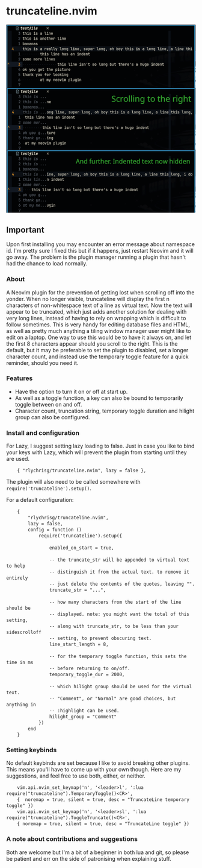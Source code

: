 # truncateline.nvim

![eg](eg.png)

## Important
Upon first installing you may encounter an error message about namespace id. I'm pretty sure I fixed this but if it happens, just restart Neovim and it will go away. The problem is the plugin manager running a plugin that hasn't had the chance to load normally.

### About

A Neovim plugin for the prevention of getting lost when scrolling off into the yonder. When no longer visible, truncateline will display the first n characters of non-whitespace text of a line as virtual text. Now the text will appear to be truncated, which just adds another solution for dealing with very long lines, instead of having to rely on wrapping which is difficult to follow sometimes. This is very handy for editing database files and HTML, as well as pretty much anything a tiling window manager user might like to edit on a laptop. One way to use this would be to have it always on, and let the first 8 characters appear should you scroll to the right. This is the default, but it may be preferable to set the plugin to disabled, set a longer character count, and instead use the temporary toggle feature for a quick reminder, should you need it.

### Features
+ Have the option to turn it on or off at start up.
+ As well as a toggle function, a key can also be bound to temporarily toggle between on and off.
+ Character count, truncation string, temporary toggle duration and hilight group can also be configured.

### Install and configuration
For Lazy, I suggest setting lazy loading to false. Just in case you like to bind your keys with Lazy, which will prevent the plugin from starting until they are used.
```
    { "rlychrisg/truncateline.nvim", lazy = false },
```
The plugin will also need to be called somewhere with `require('truncateline').setup()`.

For a default configuration:
```
    {
        "rlychrisg/truncateline.nvim",
        lazy = false,
        config = function ()
            require('truncateline').setup({

                enabled_on_start = true,

                -- the truncate_str will be appended to virtual text to help
                -- distinguish it from the actual text. to remove it entirely
                -- just delete the contents of the quotes, leaving "".
                truncate_str = "...",

                -- how many characters from the start of the line should be
                -- displayed. note: you might want the total of this setting,
                -- along with truncate_str, to be less than your sidescrolloff
                -- setting, to prevent obscuring text.
                line_start_length = 8,

                -- for the temporary toggle function, this sets the time in ms
                -- before returning to on/off.
                temporary_toggle_dur = 2000,

                -- which hilight group should be used for the virtual text.
                -- "Comment", or "Normal" are good choices, but anything in
                -- :highlight can be used.
                hilight_group = "Comment"
            })
        end
    }
```

### Setting keybinds
No default keybinds are set because I like to avoid breaking other plugins. This means you'll have to come up with your own though. Here are my suggestions, and feel free to use both, either, or neither.
```
    vim.api.nvim_set_keymap('n', '<leader>l', ':lua require("truncateline").TemporaryToggle()<CR>',
    {  noremap = true, silent = true, desc = "TruncateLine temporary toggle" })
    vim.api.nvim_set_keymap('n', '<leader>sl', ':lua require("truncateline").ToggleTruncate()<CR>',
    { noremap = true, silent = true, desc = "TruncateLine toggle" })
```

### A note about contributions and suggestions
Both are welcome but I'm a bit of a beginner in both lua and git, so please be patient and err on the side of patronising when explaining stuff.


